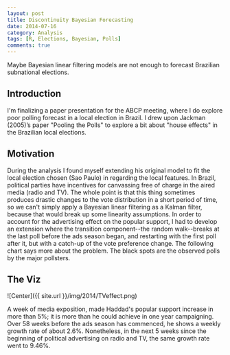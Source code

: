 ```yaml
---
layout: post
title: Discontinuity Bayesian Forecasting
date: 2014-07-16
category: Analysis 
tags: [R, Elections, Bayesian, Polls]
comments: true
---
```


Maybe Bayesian linear filtering models are not enough to forecast Brazilian subnational elections.

## Introduction
I'm finalizing a paper presentation for the ABCP meeting, where I do explore poor polling forecast in a local election in Brazil. I drew upon Jackman (2005)’s paper "Pooling the Polls" to explore a bit about "house effects" in the Brazilian local elections. 

## Motivation 
 During the analysis I found myself extending his original model to fit the local election chosen (Sao Paulo) in regarding the local features.
 In Brazil, political parties have incentives for canvassing free of charge in the aired media (radio and TV). The whole point is that this thing sometimes produces drastic changes to the vote distribution in a short period of time, so we can't simply apply a Bayesian linear filtering as a Kalman filter,  because that would break up some linearity assumptions.
 In order to account for the advertising effect on the popular support, I had to develop an extension where the transition component--the random walk--breaks at the last poll before the ads season began, and restarting with the first poll after it, but with a catch-up of the vote preference change. The following chart says more about the problem. The black spots are the observed polls by the major pollsters.

## The Viz
![Center]({{ site.url }}/img/2014/TVeffect.png)


A week of media exposition, made Haddad's popular support increase in more than 5%; it is more than he could achieve in one year campaigning. Over 58 weeks before the ads season has commenced, he shows a weekly growth rate of about 2.6%. Nonetheless, in the next 5 weeks since the beginning of political advertising on radio and TV, the same growth rate went to 9.46%.